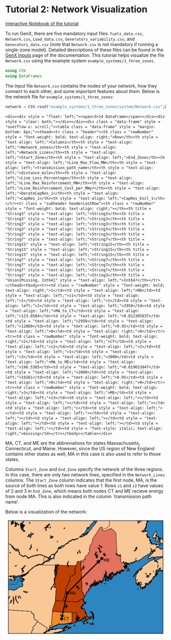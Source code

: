 # Tutorial 2: Network Visualization

[Interactive Notebook of the tutorial](https://github.com/GenXProject/GenX-Tutorials/blob/main/Tutorials/Tutorial_2_Network_Visualization.ipynb)

To run GenX, there are five mandatory input files: `Fuels_data.csv`, `Network.csv`, `Load_data.csv`, `Generators_variability.csv`, and `Generators_data.csv` (note that `Network.csv` is not mandatory if running a single-zone model). Detailed descriptions of these files can be found in the [GenX Inputs](@ref) page of the documentation. This tutorial helps visualize the file `Network.csv` using the example system `example_systems/1_three_zones`.


```julia
using CSV
using DataFrames
```

The input file `Network.csv` contains the nodes of your network, how they connect to each other, and some important features about them. Below is the network file for `example_systems/1_three_zones`:


```julia
network = CSV.read("example_systems/1_three_zones/system/Network.csv",DataFrame,missingstring="NA")
```


```@raw html
<div><div style = "float: left;"><span>3×14 DataFrame</span></div><div style = "clear: both;"></div></div><div class = "data-frame" style = "overflow-x: scroll;"><table class = "data-frame" style = "margin-bottom: 6px;"><thead><tr class = "header"><th class = "rowNumber" style = "font-weight: bold; text-align: right;">Row</th><th style = "text-align: left;">Column1</th><th style = "text-align: left;">Network_zones</th><th style = "text-align: left;">Network_Lines</th><th style = "text-align: left;">Start_Zone</th><th style = "text-align: left;">End_Zone</th><th style = "text-align: left;">Line_Max_Flow_MW</th><th style = "text-align: left;">transmission_path_name</th><th style = "text-align: left;">distance_mile</th><th style = "text-align: left;">Line_Loss_Percentage</th><th style = "text-align: left;">Line_Max_Reinforcement_MW</th><th style = "text-align: left;">Line_Reinforcement_Cost_per_MWyr</th><th style = "text-align: left;">DerateCapRes_1</th><th style = "text-align: left;">CapRes_1</th><th style = "text-align: left;">CapRes_Excl_1</th></tr><tr class = "subheader headerLastRow"><th class = "rowNumber" style = "font-weight: bold; text-align: right;"></th><th title = "String3" style = "text-align: left;">String3</th><th title = "String3" style = "text-align: left;">String3</th><th title = "String3" style = "text-align: left;">String3</th><th title = "String3" style = "text-align: left;">String3</th><th title = "String3" style = "text-align: left;">String3</th><th title = "String7" style = "text-align: left;">String7</th><th title = "String15" style = "text-align: left;">String15</th><th title = "String15" style = "text-align: left;">String15</th><th title = "String15" style = "text-align: left;">String15</th><th title = "String7" style = "text-align: left;">String7</th><th title = "String7" style = "text-align: left;">String7</th><th title = "String7" style = "text-align: left;">String7</th><th title = "String3" style = "text-align: left;">String3</th><th title = "Union{Missing, Int64}" style = "text-align: left;">Int64?</th></tr></thead><tbody><tr><td class = "rowNumber" style = "font-weight: bold; text-align: right;">1</td><td style = "text-align: left;">MA</td><td style = "text-align: left;">z1</td><td style = "text-align: left;">1</td><td style = "text-align: left;">1</td><td style = "text-align: left;">2</td><td style = "text-align: left;">2950</td><td style = "text-align: left;">MA_to_CT</td><td style = "text-align: left;">123.0584</td><td style = "text-align: left;">0.012305837</td><td style = "text-align: left;">2950</td><td style = "text-align: left;">12060</td><td style = "text-align: left;">0.95</td><td style = "text-align: left;">0</td><td style = "text-align: right;">0</td></tr><tr><td class = "rowNumber" style = "font-weight: bold; text-align: right;">2</td><td style = "text-align: left;">CT</td><td style = "text-align: left;">z2</td><td style = "text-align: left;">2</td><td style = "text-align: left;">1</td><td style = "text-align: left;">3</td><td style = "text-align: left;">2000</td><td style = "text-align: left;">MA_to_ME</td><td style = "text-align: left;">196.5385</td><td style = "text-align: left;">0.019653847</td><td style = "text-align: left;">2000</td><td style = "text-align: left;">19261</td><td style = "text-align: left;">0.95</td><td style = "text-align: left;">0</td><td style = "text-align: right;">0</td></tr><tr><td class = "rowNumber" style = "font-weight: bold; text-align: right;">3</td><td style = "text-align: left;">ME</td><td style = "text-align: left;">z3</td><td style = "text-align: left;"></td><td style = "text-align: left;"></td><td style = "text-align: left;"></td><td style = "text-align: left;"></td><td style = "text-align: left;"></td><td style = "text-align: left;"></td><td style = "text-align: left;"></td><td style = "text-align: left;"></td><td style = "text-align: left;"></td><td style = "text-align: left;"></td><td style = "text-align: left;"></td><td style = "font-style: italic; text-align: right;">missing</td></tr></tbody></table></div>
```

MA, CT, and ME are the abbreviations for states Massachusetts, Connecticut, and Maine. However, since the US region of New England contains other states as well, MA in this case is also used to refer to those states.

Columns `Start_Zone` and `End_Zone` specify the network of the three regions. In this case, there are only two network lines, specified in the `Network_Lines` columns. The `Start_Zone` column indicates that the first node, MA, is the source of both lines as both rows have value 1. Rows `z1` and `z2` have values of 2 and 3 in `End_Zone`, which  means both nodes CT and ME recieve energy from node MA. This is also indicated in the column `transmission path name'. 

Below is a visualization of the network:

![png](./files/new_england.png)

